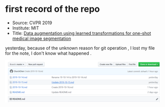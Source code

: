 # first record of the repo

+ Source: CVPR 2019
+ Institute:  MIT
+ Title:  [Data augmentation using learned transformations for one-shot medical image segmentation](http://arxiv.org/abs/1902.09383)



yesterday, because of the unknown reason for git operation , I lost my file for the note, I don't know what happened .

![lost file](https://github.com/ChurchChen/record/blob/master/images/lost_file.png)
